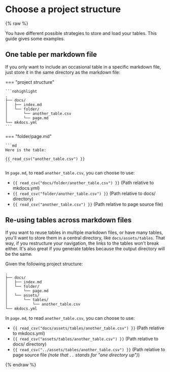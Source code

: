 # Choose a project structure
{% raw %}

You have different possible strategies to store and load your tables. This guide gives some examples.

## One table per markdown file

If you only want to include an occasional table in a specific markdown file, just store it in the same directory as the markdown file:

=== "project structure"

    ```nohighlight
    .
    ├── docs/
    │   ├── index.md
    │   └── folder/
    │       └── another_table.csv
    │       └── page.md
    └── mkdocs.yml
    ```

=== "folder/page.md"

    ```md
    Here is the table:

    {{ read_csv("another_table.csv") }}
    ```

In `page.md`, to read `another_table.csv`, you can choose to use:

- `{{ read_csv("docs/folder/another_table.csv") }}` (Path relative to mkdocs.yml)
- `{{ read_csv("folder/another_table.csv") }}` (Path relative to docs/ directory)
- `{{ read_csv("another_table.csv") }}` (Path relative to page source file)

## Re-using tables across markdown files

If you want to reuse tables in multiple markdown files, or have many tables, you'll want to store them in a central directory, like `docs/assets/tables`. 
That way, if you restructure your navigation, the links to the tables won't break either.
It's also great if you generate tables because the output directory will be the same.

Given the following project structure:

```nohighlight
.
├── docs/
│   ├── index.md
│   └── folder/
│       └── page.md
│   └── assets/
│       └── tables/
│           └── another_table.csv
└── mkdocs.yml
```

In `page.md`, to read `another_table.csv`, you can choose to use:

- `{{ read_csv("docs/assets/tables/another_table.csv") }}` (Path relative to mkdocs.yml)
- `{{ read_csv("assets/tables/another_table.csv") }}` (Path relative to docs/ directory)
- `{{ read_csv("../assets/tables/another_table.csv") }}` (Path relative to page source file _(note that `..` stands for "one directory up")_)

{% endraw %}